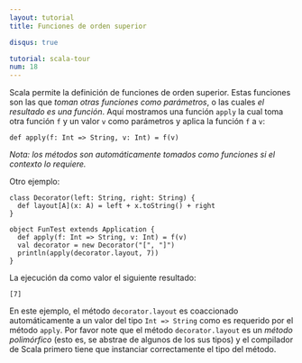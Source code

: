 ```yaml
---
layout: tutorial
title: Funciones de orden superior

disqus: true

tutorial: scala-tour
num: 18
---
```


Scala permite la definición de funciones de orden superior. Estas funciones son las que _toman otras funciones como parámetros_, o las cuales _el resultado es una función_. Aquí mostramos una función `apply` la cual toma otra función `f` y un valor `v` como parámetros y aplica la función `f` a `v`:

    def apply(f: Int => String, v: Int) = f(v)

_Nota: los métodos son automáticamente tomados como funciones si el contexto lo requiere._

Otro ejemplo:
 
    class Decorator(left: String, right: String) {
      def layout[A](x: A) = left + x.toString() + right
    }
    
    object FunTest extends Application {
      def apply(f: Int => String, v: Int) = f(v)
      val decorator = new Decorator("[", "]")
      println(apply(decorator.layout, 7))
    }
 
La ejecución da como valor el siguiente resultado:

    [7]

En este ejemplo, el método `decorator.layout` es coaccionado automáticamente a un valor del tipo `Int => String` como es requerido por el método `apply`. Por favor note que el método `decorator.layout` es un _método polimórfico_ (esto es, se abstrae de algunos de los sus tipos) y el compilador de Scala primero tiene que instanciar correctamente el tipo del método.

